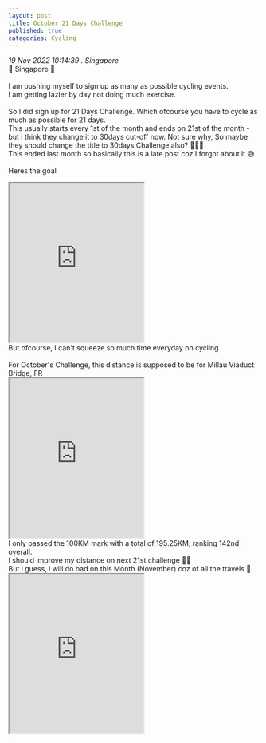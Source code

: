```yaml
---
layout: post
title: October 21 Days Challenge
published: true
categories: Cycling
---
```

_19 Nov 2022 10:14:39 . Singapore_
<br>
📍 Singapore 📍
<br>
<br>
I am pushing myself to sign up as many as possible cycling events.
<br>
I am getting lazier by day not doing much exercise.
<br>
<br>
So I did sign up for 21 Days Challenge. Which ofcourse you have to cycle as much as possible for 21 days.
<br>
This usually starts every 1st of the month and ends on 21st of the month - but i think they change it to 30days cut-off now. Not sure why, So maybe they should change the title to 30days Challenge also? 🤷🏻‍♀️
<br>
This ended last month so basically this is a late post coz I forgot about it 😅
<br>
<br>
Heres the goal
<br>
<iframe src="https://drive.google.com/file/d/1OVoihd6Fk9NzXYUfsM4s_yBlqRhERl5B/preview" width="270" height="320" allow="autoplay"></iframe>
<br>
But ofcourse, I can't squeeze so much time everyday on cycling
<br>
<br>
For October's Challenge, this distance is supposed to be for Millau Viaduct Bridge, FR
<br>
<iframe src="https://drive.google.com/file/d/1rr0MYXHFwbvyUU3YPUiBQqC7k1KLLJHS/preview" width="270" height="320" allow="autoplay"></iframe>
<br>
I only passed the 100KM mark with a total of 195.25KM,  ranking 142nd overall.
<br>
I should improve my distance on next 21st challenge 💪🏻
<br>
But i guess, i will do bad on this Month (November) coz of all the travels 😬
<br>
<iframe src="https://drive.google.com/file/d/1HqrKLvjeoEQcXLZO7KAYVZiXW30rNO0b/preview" width="270" height="320" allow="autoplay"></iframe>
